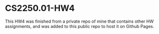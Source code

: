 # CS2250.01-HW4

This HW4 was finished from a private repo of mine that contains other HW assignments, and was added to this public repo to host it on Github Pages.
